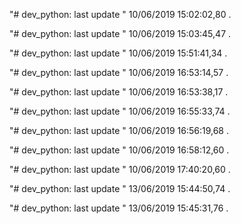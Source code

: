 "# dev_python: last update " 10/06/2019 15:02:02,80 . 
 
"# dev_python: last update " 10/06/2019 15:03:45,47 . 
 
"# dev_python: last update " 10/06/2019 15:51:41,34 . 
 
"# dev_python: last update " 10/06/2019 16:53:14,57 . 
 
"# dev_python: last update " 10/06/2019 16:53:38,17 . 
 
"# dev_python: last update " 10/06/2019 16:55:33,74 . 
 
"# dev_python: last update " 10/06/2019 16:56:19,68 . 
 
"# dev_python: last update " 10/06/2019 16:58:12,60 . 
 
"# dev_python: last update " 10/06/2019 17:40:20,60 . 
 
"# dev_python: last update " 13/06/2019 15:44:50,74 . 
 
"# dev_python: last update " 13/06/2019 15:45:31,76 . 
 
